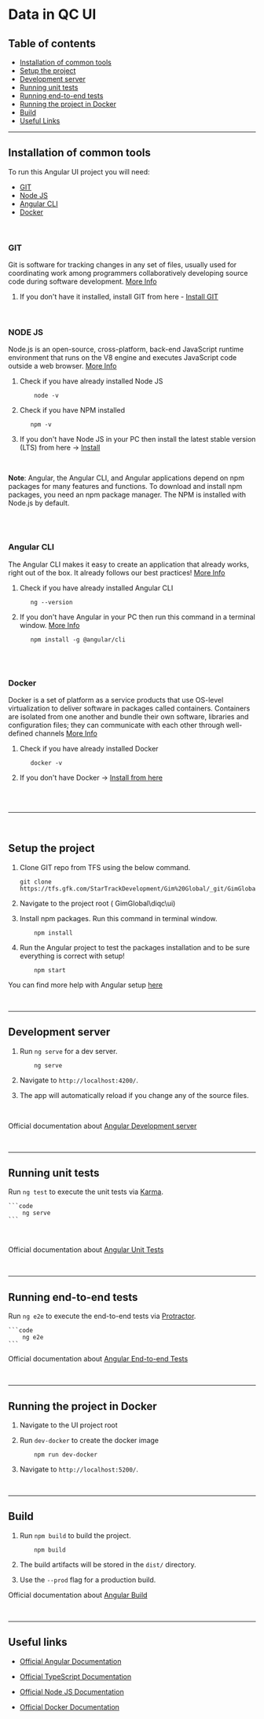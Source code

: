 # Data in QC UI

## Table of contents

-   [Installation of common tools](#installation-of-common-tools)
-   [Setup the project](#setup-the-project)
-   [Development server](#development-server)
-   [Running unit tests](#running-unit-tests)
-   [Running end-to-end tests](#running-end-to-end-tests)
-   [Running the project in Docker](#running-the-project-in-docker)
-   [Build](#build)
-   [Useful Links](#useful-links)

---

## Installation of common tools

To run this Angular UI project you will need:

-   [GIT](#git)
-   [Node JS](#node-js)
-   [Angular CLI](#angular-cli)
-   [Docker](#docker)

</br>

### GIT

Git is software for tracking changes in any set of files, usually used for coordinating work among programmers collaboratively developing source code during software development. [More Info](https://www.atlassian.com/git/tutorials/what-is-version-control)

1. If you don't have it installed, install GIT from here - [Install GIT ](https://git-scm.com/book/en/v2/Getting-Started-Installing-Git)

</br>

### NODE JS

Node.js is an open-source, cross-platform, back-end JavaScript runtime environment that runs on the V8 engine and executes JavaScript code outside a web browser. [More Info](https://nodejs.org/docs/latest-v13.x/api/)

1. Check if you have already installed Node JS

    ```code
        node -v
    ```

2. Check if you have NPM installed

    ```code
       npm -v
    ```

3. If you don't have Node JS in your PC then install the latest stable version (LTS) from here -> [Install](https://nodejs.org/en/download/)

</br>

**Note**: Angular, the Angular CLI, and Angular applications depend on npm packages for many features and functions. To download and install npm packages, you need an npm package manager. The NPM is installed with Node.js by default.

</br>
</br>

### Angular CLI

The Angular CLI makes it easy to create an application that already works, right out of the box. It already follows our best practices! [More Info](https://angular.io/cli)

1. Check if you have already installed Angular CLI

    ```code
       ng --version
    ```

2. If you don't have Angular in your PC then run this command in a terminal window. [More Info](https://angular.io/guide/setup-local)

    ```code
       npm install -g @angular/cli
    ```

</br>
</br>

### Docker

Docker is a set of platform as a service products that use OS-level virtualization to deliver software in packages called containers. Containers are isolated from one another and bundle their own software, libraries and configuration files; they can communicate with each other through well-defined channels
[More Info](https://docs.docker.com/)

1. Check if you have already installed Docker

    ```code
       docker -v
    ```

2. If you don't have Docker -> [Install from here](https://angular.io/guide/setup-local)

</br>
</br>

---

</br>

## Setup the project

1. Clone GIT repo from TFS using the below command.

    ```code
    git clone https://tfs.gfk.com/StarTrackDevelopment/Gim%20Global/_git/GimGlobal
    ```

2. Navigate to the project root ( GimGlobal\diqc\ui)

3. Install npm packages. Run this command in terminal window.

    ```code
        npm install
    ```
4. Run the Angular project to test the packages installation and to be sure everything is correct with setup!

    ```code
        npm start
    ```

You can find more help with Angular setup [here](https://angular.io/guide/setup-local)

</br>

---

## Development server

1. Run `ng serve` for a dev server.

    ```code
        ng serve
    ```
2. Navigate to `http://localhost:4200/`.
3. The app will automatically reload if you change any of the source files.

</br>

Official documentation about [Angular Development server ](https://angular.io/cli/serve)

</br>

---

## Running unit tests

Run `ng test` to execute the unit tests via [Karma](https://karma-runner.github.io).

    ```code
        ng serve
    ``` 
</br>

Official documentation about [Angular Unit Tests ](https://angular.io/guide/testing)

</br>

---

## Running end-to-end tests

Run `ng e2e` to execute the end-to-end tests via [Protractor](http://www.protractortest.org/).

    ```code
        ng e2e
    ```

Official documentation about [Angular End-to-end Tests ](https://angular.io/cli/e2e)

</br>

---

## Running the project in Docker

1.  Navigate to the UI project root

2.  Run `dev-docker` to create the docker image
    </br>

    ```code
        npm run dev-docker
    ```

3.  Navigate to `http://localhost:5200/`.

</br>

---

## Build

1. Run `npm build` to build the project.

    ```code
        npm build
    ```

2. The build artifacts will be stored in the `dist/` directory.

3. Use the `--prod` flag for a production build.

Official documentation about [Angular Build ](https://angular.io/cli/build)

</br>

---

## Useful links

-   [Official Angular Documentation](https://angular.io/docs)

-   [Official TypeScript Documentation](https://www.typescriptlang.org/docs/)

-   [Official Node JS Documentation](https://nodejs.org/en/docs/)

-   [Official Docker Documentation](https://docs.docker.com/)
